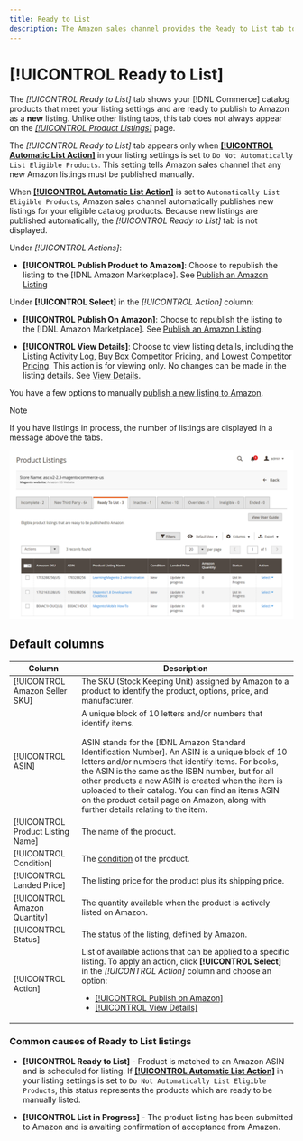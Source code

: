 ```yaml
---
title: Ready to List
description: The Amazon sales channel provides the Ready to List tab to help you review Commerce products that meet eligibility but are not automatically listed.
---
```


# [!UICONTROL Ready to List]

The _[!UICONTROL Ready to List]_ tab shows your [!DNL Commerce] catalog products that meet your listing settings and are ready to publish to Amazon as a **new** listing. Unlike other listing tabs, this tab does not always appear on the [_[!UICONTROL Product Listings]_](./managing-product-listings.md) page.

The _[!UICONTROL Ready to List]_ tab appears only when [**[!UICONTROL Automatic List Action]**](./product-listing-actions.md) in your listing settings is set to `Do Not Automatically List Eligible Products`. This setting tells Amazon sales channel that any new Amazon listings must be published manually.

When [**[!UICONTROL Automatic List Action]**](./product-listing-actions.md) is set to `Automatically List Eligible Products`, Amazon sales channel automatically publishes new listings for your eligible catalog products. Because new listings are published automatically, the _[!UICONTROL Ready to List]_ tab is not displayed.

Under _[!UICONTROL Actions]_:

- **[!UICONTROL Publish Product to Amazon]**: Choose to republish the listing to the [!DNL Amazon Marketplace]. See [Publish an Amazon Listing](./publish-listings-manually.md)

Under **[!UICONTROL Select]** in the _[!UICONTROL Action]_ column:

- **[!UICONTROL Publish On Amazon]**: Choose to republish the listing to the [!DNL Amazon Marketplace]. See [Publish an Amazon Listing](./publish-listings-manually.md).

- **[!UICONTROL View Details]**: Choose to view listing details, including the [Listing Activity Log](./product-listing-details.md#listing-activity-log), [Buy Box Competitor Pricing](./product-listing-details.md#buy-box-competitor-pricing), and [Lowest Competitor Pricing](./product-listing-details.md#lowest-competitor-pricing). This action is for viewing only. No changes can be made in the listing details. See [View Details](./product-listing-details.md).

You have a few options to manually [publish a new listing to Amazon](./publish-listings-manually.md).

>[!NOTE]
>If you have listings in process, the number of listings are displayed in a message above the tabs.

![Ready to list](assets/amazon-ready-to-list.png)

## Default columns

|Column|Description|
|---|---|
|[!UICONTROL Amazon Seller SKU]|The SKU (Stock Keeping Unit) assigned by Amazon to a product to identify the product, options, price, and manufacturer.|
|[!UICONTROL ASIN]|A unique block of 10 letters and/or numbers that identify items.<br><br>ASIN stands for the [!DNL Amazon Standard Identification Number]. An ASIN is a unique block of 10 letters and/or numbers that identify items. For books, the ASIN is the same as the ISBN number, but for all other products a new ASIN is created when the item is uploaded to their catalog. You can find an items ASIN on the product detail page on Amazon, along with further details relating to the item.|
|[!UICONTROL Product Listing Name]|The name of the product.|
|[!UICONTROL Condition]|The [condition](./product-listing-condition.md) of the product.|
|[!UICONTROL Landed Price]|The listing price for the product plus its shipping price.|
|[!UICONTROL Amazon Quantity]|The quantity available when the product is actively listed on Amazon.|
|[!UICONTROL Status]|The status of the listing, defined by Amazon.|
|[!UICONTROL Action]|List of available actions that can be applied to a specific listing. To apply an action, click **[!UICONTROL Select]** in the _[!UICONTROL Action]_ column and choose an option:<ul><li>[[!UICONTROL Publish on Amazon]](./publish-listings-manually.md)</li><li>[[!UICONTROL View Details]](./product-listing-details.md)</li></ul>|

### Common causes of Ready to List listings

- **[!UICONTROL Ready to List]** - Product is matched to an Amazon ASIN and is scheduled for listing. If [**[!UICONTROL Automatic List Action]**](./product-listing-actions.md) in your listing settings is set to `Do Not Automatically List Eligible Products`, this status represents the products which are ready to be manually listed.

- **[!UICONTROL List in Progress]** - The product listing has been submitted to Amazon and is awaiting confirmation of acceptance from Amazon.
